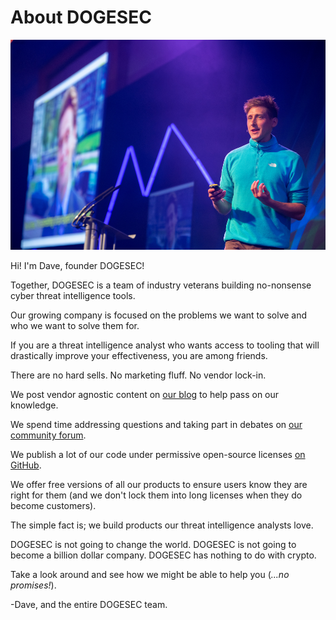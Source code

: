 # About DOGESEC

![David Greenwood DOGESEC](david-greenwood-presenting.jpeg)

Hi! I'm Dave, founder DOGESEC!

Together, DOGESEC is a team of industry veterans building no-nonsense cyber threat intelligence tools.

Our growing company is focused on the problems we want to solve and who we want to solve them for.

If you are a threat intelligence analyst who wants access to tooling that will drastically improve your effectiveness, you are among friends.

There are no hard sells. No marketing fluff. No vendor lock-in.

We post vendor agnostic content on [our blog](https://www.dogesec.com/blog/) to help pass on our knowledge.</p>

We spend time addressing questions and taking part in debates on [our community forum](https://community.dogesec.com/).

We publish a lot of our code under permissive open-source licenses [on GitHub](https://github.com/muchdogesec/).

We offer free versions of all our products to ensure users know they are right for them (and we don't lock them into long licenses when they do become customers).

The simple fact is; we build products our threat intelligence analysts love.

DOGESEC is not going to change the world. DOGESEC is not going to become a billion dollar company. DOGESEC has nothing to do with crypto.

Take a look around and see how we might be able to help you (<em>...no promises!</em>).

-Dave, and the entire DOGESEC team.